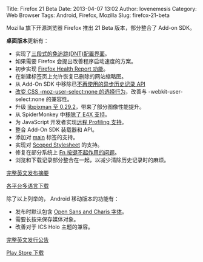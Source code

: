 Title: Firefox 21 Beta
Date: 2013-04-07 13:02
Author: lovenemesis
Category: Web Browser
Tags: Android, Firefox, Mozilla
Slug: firefox-21-beta

Mozilla 旗下开源浏览器 Firefox 推出 21 Beta 版本，部分整合了 Add-on
SDK。

**桌面版本**更新有：

-   实现了[三段式的免追踪(DNT)配置界面](https://blog.mozilla.org/privacy/2013/01/28/newdntui/)。
-   如果需要 Firefox 会提出改善程序启动速度的方案。
-   初步实现 [Firefox Health Report
    功能](https://blog.mozilla.org/metrics/fhr-faq/)。
-   在新建标签页上允许恢复已删除的网站缩略图。
-   从 Add-On SDK 中移除已[不再使用的异步历史记录
    API](http://blog.bonardo.net/2013/01/29/add-ons-devs-heads-up-history-api-removals-in-places)
-   [改变 CSS -moz-user-select:none
    的选择行为](https://bugzilla.mozilla.org/show_bug.cgi?id=816298)，改善与 -webkit-user-select:none
    的兼容性。
-   升级 [libpixman 至
    0.29.2](https://bugzilla.mozilla.org/show_bug.cgi?id=809821)，带来了部分图像性能提升。
-   从 SpiderMonkey 中[移除了 E4X
    支持](https://developer.mozilla.org/en-US/docs/E4X)。
-   为 JavaScript 开发者实现[远程 Profiling
    支持](http://anton.kovalyov.net/2013/02/22/remote-profiling/)。
-   整合 Add-On SDK 装载器和 API。
-   添加对
    [main](https://developer.mozilla.org/en-US/docs/HTML/Element/main)
    标签的支持。
-   实现对 [Scoped
    Stylesheet](http://updates.html5rocks.com/2012/03/A-New-Experimental-Feature-style-scoped)
    的支持。
-   修复在部分系统上 [Fn
    按键不起作用的问题](https://bugzilla.mozilla.org/show_bug.cgi?id=833719)。
-   浏览和下载记录部分整合在一起，以减少清除历史记录时的麻烦。

[完整英文发布摘要](https://www.mozilla.org/en-US/firefox/21.0beta/releasenotes/)

[各平台多语言下载](https://www.mozilla.org/en-US/firefox/all-beta.html)

除了以上列举的， Android 移动版本的功能有：

-   发布时默认包含 [Open Sans and Charis
    字体](https://blog.mozilla.org/ux/2013/03/improved-type-on-firefox-for-android/)。
-   需要长按来保存媒体对象。
-   改善对于 ICS Holo 主题的兼容。

[完整英文发行公告](https://www.mozilla.org/en-US/mobile/21.0beta/releasenotes/)

[Play Store
下载](https://market.android.com/details?id=org.mozilla.firefox_beta)
